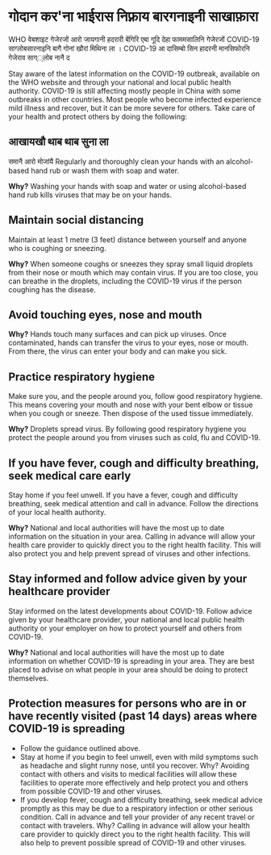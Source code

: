 # गोदान कर'ना भाईरास निफ़्राय बारगनाइनी साखाफ़ारा 

WHO वेबशाइट गेजेरजों आरो जायगानी हदरारी बेंगिरि एबा गूदि देहा फाममसालिनि गेजेरजों COVID-19 साग्लोबसारनाइनि बागै गोनां खौरां मिथिना ला । COVID-19 आ दासिम्बो सिन हादरनी मानसिफोरनि गेजेराव साग््लोब नानै द

 Stay aware of the latest information on the COVID-19 outbreak, available on the WHO website and through your national and local public health authority. COVID-19 is still affecting mostly people in China with some outbreaks in other countries. Most people who become infected experience mild illness and recover, but it can be more severe for others. Take care of your health and protect others by doing the following:

## आखायखौ थाब थाब सुना ला
समानै आरो मोजांयै 
Regularly and thoroughly clean your hands with an alcohol-based hand rub or wash them with soap and water.

**Why?** Washing your hands with soap and water or using alcohol-based hand rub kills viruses that may be on your hands.

## Maintain social distancing
Maintain at least 1 metre (3 feet) distance between yourself and anyone who is coughing or sneezing.

**Why?** When someone coughs or sneezes they spray small liquid droplets from their nose or mouth which may contain virus. If you are too close, you can breathe in the droplets, including the COVID-19 virus if the person coughing has the disease.

## Avoid touching eyes, nose and mouth
**Why?** Hands touch many surfaces and can pick up viruses. Once contaminated, hands can transfer the virus to your eyes, nose or mouth. From there, the virus can enter your body and can make you sick.

## Practice respiratory hygiene
Make sure you, and the people around you, follow good respiratory hygiene. This means covering your mouth and nose with your bent elbow or tissue when you cough or sneeze. Then dispose of the used tissue immediately.

**Why?** Droplets spread virus. By following good respiratory hygiene you protect the people around you from viruses such as cold, flu and COVID-19.

## If you have fever, cough and difficulty breathing, seek medical care early
Stay home if you feel unwell. If you have a fever, cough and difficulty breathing, seek medical attention and call in advance. Follow the directions of your local health authority.

**Why?** National and local authorities will have the most up to date information on the situation in your area. Calling in advance will allow your health care provider to quickly direct you to the right health facility. This will also protect you and help prevent spread of viruses and other infections.

## Stay informed and follow advice given by your healthcare provider
Stay informed on the latest developments about COVID-19. Follow advice given by your healthcare provider, your national and local public health authority or your employer on how to protect yourself and others from COVID-19.

**Why?** National and local authorities will have the most up to date information on whether COVID-19 is spreading in your area. They are best placed to advise on what people in your area should be doing to protect themselves.

## Protection measures for persons who are in or have recently visited (past 14 days) areas where COVID-19 is spreading

- Follow the guidance outlined above.
- Stay at home if you begin to feel unwell, even with mild symptoms such as headache and slight runny nose, until you recover. Why? Avoiding contact with others and visits to medical facilities will allow these facilities to operate more effectively and help protect you and others from possible COVID-19 and other viruses.
- If you develop fever, cough and difficulty breathing, seek medical advice promptly as this may be due to a respiratory infection or other serious condition. Call in advance and tell your provider of any recent travel or contact with travelers. Why? Calling in advance will allow your health care provider to quickly direct you to the right health facility. This will also help to prevent possible spread of COVID-19 and other viruses.
